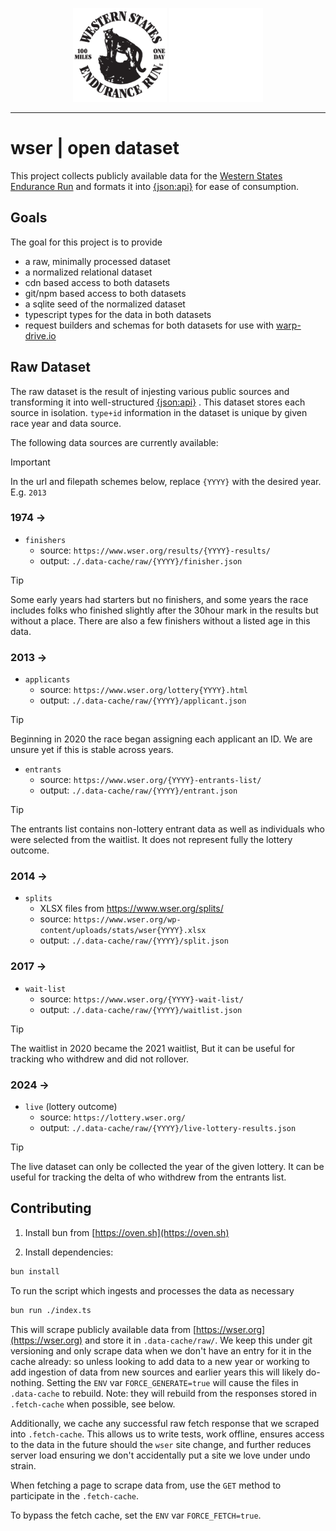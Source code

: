 <p align="center">
  <img
    class="project-logo"
    src="./assets/wser.png#gh-light-mode-only"
    alt="WSER"
    width="150px"
    title="WSER"
    />
  <img
    class="project-logo"
    src="./assets/wser-dark-mode.png#gh-dark-mode-only"
    alt="WSER"
    width="150px"
    title="WSER"
    />
</p>

---

# wser | open dataset

This project collects publicly available data for the [Western States Endurance Run](https://wser.org)
and formats it into [{json:api}](https://jsonapi.org) for ease of consumption.

## Goals

The goal for this project is to provide

- a raw, minimally processed dataset
- a normalized relational dataset
- cdn based access to both datasets
- git/npm based access to both datasets
- a sqlite seed of the normalized dataset
- typescript types for the data in both datasets
- request builders and schemas for both datasets for use with [warp-drive.io](https://warp-drive.io)

## Raw Dataset

The raw dataset is the result of injesting various public sources and transforming it into well-structured [{json:api}](https://jsonapi.org) . This dataset stores each source in isolation. `type+id` information in the dataset is unique by given race year and data source.

The following data sources are currently available:

> [!IMPORTANT]
> In the url and filepath schemes below, replace `{YYYY}` with the
> desired year. E.g. `2013`

### 1974 →

- `finishers`
  - source: `https://www.wser.org/results/{YYYY}-results/`
  - output: `./.data-cache/raw/{YYYY}/finisher.json`

> [!TIP]
> Some early years had starters but no finishers, and some years the race
> includes folks who finished slightly after the 30hour mark in the results
> but without a place.
> There are also a few finishers without a listed age in this data.

### 2013 →

- `applicants` 
  - source: `https://www.wser.org/lottery{YYYY}.html`
  - output: `./.data-cache/raw/{YYYY}/applicant.json`

> [!TIP]
> Beginning in 2020 the race began assigning each applicant
> an ID. We are unsure yet if this is stable across years.

- `entrants`
  - source: `https://www.wser.org/{YYYY}-entrants-list/`
  - output: `./.data-cache/raw/{YYYY}/entrant.json`

> [!TIP]
> The entrants list contains non-lottery entrant data as well
> as individuals who were selected from the waitlist. It does
> not represent fully the lottery outcome.

### 2014 →

- `splits`
  - XLSX files from https://www.wser.org/splits/ 
  - source: `https://www.wser.org/wp-content/uploads/stats/wser{YYYY}.xlsx`
  - output: `./.data-cache/raw/{YYYY}/split.json`

### 2017 →

- `wait-list`
  - source: `https://www.wser.org/{YYYY}-wait-list/`
  - output: `./.data-cache/raw/{YYYY}/waitlist.json`

> [!TIP]
> The waitlist in 2020 became the 2021 waitlist,
> But it can be useful for tracking who withdrew
> and did not rollover.

### 2024 →

- `live` (lottery outcome)
  - source: `https://lottery.wser.org/`
  - output: `./.data-cache/raw/{YYYY}/live-lottery-results.json`

> [!TIP]
> The live dataset can only be collected the year of the
> given lottery. It can be useful for tracking the delta
> of who withdrew from the entrants list.

## Contributing

1. Install bun from [https://oven.sh](https://oven.sh)

2. Install dependencies:

```bash
bun install
```

To run the script which ingests and processes the data as necessary

```bash
bun run ./index.ts
```

This will scrape publicly available data from [https://wser.org](https://wser.org) and
store it in `.data-cache/raw/`. We keep this under git versioning and only scrape data
when we don't have an entry for it in the cache already: so unless looking to add data
to a new year or working to add ingestion of data from new sources and earlier years
this will likely do-nothing. Setting the `ENV` var `FORCE_GENERATE=true` will cause the
files in `.data-cache` to rebuild. Note: they will rebuild from the responses stored in
`.fetch-cache` when possible, see below.

Additionally, we cache any successful raw fetch response that we scraped into `.fetch-cache`.
This allows us to write tests, work offline, ensures access to the data in the future
should the `wser` site change, and further reduces server load ensuring we don't accidentally
put a site we love under undo strain.

When fetching a page to scrape data from, use the `GET` method to participate in the `.fetch-cache`.

To bypass the fetch cache, set the `ENV` var `FORCE_FETCH=true`.
